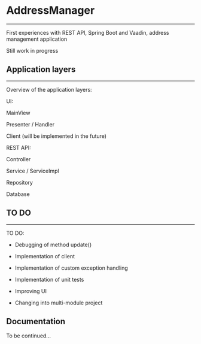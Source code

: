 # AddressManager
***
First experiences with REST API, Spring Boot and Vaadin, address management application

Still work in progress


## Application layers
***
Overview of the application layers: 



UI:

MainView

Presenter / Handler



Client (will be implemented in the future)



REST API:

Controller

Service / ServiceImpl

Repository



Database


## TO DO
***
TO DO:

- Debugging of method update()
  
- Implementation of client
  
- Implementation of custom exception handling
  
- Implementation of unit tests
  
- Improving UI
  
- Changing into multi-module project
  

## Documentation
To be continued...
